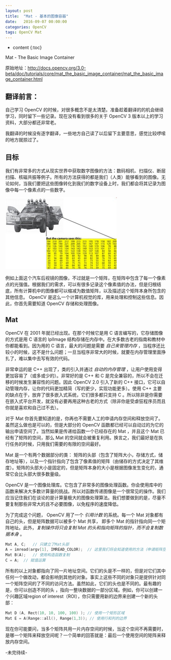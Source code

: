 ```yaml
---
layout: post
title:  "Mat - 基本的图像容器"
date:   2016-09-07 00:00:00
categories: OpenCV
tags: OpenCV Mat
---
```


* content
{:toc}

Mat - The Basic Image Container

原始地址：<http://docs.opencv.org/3.0-beta/doc/tutorials/core/mat_the_basic_image_container/mat_the_basic_image_container.html>

## 翻译前言：

自己学习 OpenCV 的时候，对很多概念不是太清楚。准备趁着翻译的的机会继续学习，同时留下一些记录。现在没有看到很多的关于 OpenCV 3 版本以上的学习资料，大部分都还非常老。

我翻译的时候没有逐字翻译，一些地方自己读了以后留下主要意思，感觉比较啰嗦的地方就掠过了。




## 目标

我们有非常多的方式从现实世界中获取数字图像的方法：数码相机、扫描仪、断层扫描、核磁共振等例子。所有的方法获得的都是我们（人类）能够看到的图像。无论如何，当我们要把这些图像转化到我们的数字设备上时，我们都会将其记录为图像中每一个像素点的一些数字。

![A matrix of the mirror of a car](/images/OpenCV/MatBasicImageForComputer.jpg)

例如上面这个汽车后视镜的图像，不过就是一个矩阵，在矩阵中包含了每一个像素点的光强值。根据我们的需求，可以有很多记录这个像素值的办法，但是归根结底，所有计算机中的图像都可以缩减为数值矩阵，以及描述这个矩阵本身所包含的其他信息。 OpenCV 是这么一个计算机视觉的库，用来处理和控制这些信息。因此，你首先需要知道 OpenCV 存储和处理图像。

## Mat

OpenCV 在 2001 年就已经出现。在那个时候它是用 C 语言编写的，它存储图像的方式是用 C 语言的 IplImage 结构存储在内存中。在大多数古老的指南和教材中你都能看到。因为用的 C 语言，最大的问题是需要 *自己来管理内存* ，当程序还比较小的时候，这不是什么问题；一旦当程序非常大的时候，就要在内存管理里面挣扎了，难以集中去写有效的代码。

非常幸运的是 C++ 出现了，类的引入并通过 *自动的内存管理* ，让用户使用变得更加容易了（或多或少的）。非常好的是 C++ 和 C 是完全兼容的，所以不会在迁移的时候发生兼容性的问题。因此 OpenCV 2.0 引入了新的 C++ 接口，它可以自动管理内存，让你的代码更加精简（写的更少，实现功能更多）。使用 C++ 主要的缺点在于，放弃了很多嵌入式系统，它们很多都只支持 C 。所以除非是你需要在嵌入式平台开发，就没有必要再用这种古老的方式（除非你是受虐狂程序员而且你就是喜欢和自己过不去）。

对于 Mat 你首先要知道的是，你再也不需要人工的申请内存空间和释放空间了。虽然这么做也是可以的，但是大部分的 OpenCV 函数都已经可以自动过的为它的输出申请空间了。当然如果是传递给函数一个已经存在的 Mat ，并且这个 Mat 已经有了矩阵的空间，那么 Mat 的空间就会被重复利用。换言之，我们最好是在执行任务的时候，只用我们需要的有限的空间最好。

Mat 是一个有两个数据部分的类： 矩阵的头部（包含了矩阵大小，存储方式，储存地址等），以及一个指针指向了包含了像素值的矩阵（由储存的方式决定了其维度）。矩阵的头部大小是固定的，但是矩阵本身的大小是根据图像发生变化的，通常它会比头部大很多数量级。

OpenCV 是一个图像处理库。它包含了非常多的图像处理函数。你会使用库中的函数来解决大多数计算量的挑战。所以对函数传递图像是一个很常见的操作。我们应当记住我们在谈论的是计算量极大的图像处理算法。我们想要做到的是，尽量不要复制那些非常大的且不必要图像，以免程序的速度降低。

为了完成这个问题， OpenCV 用了一个 *引用计数* 的系统。每一个 Mat 对象都有自己的头，但是矩阵数据可以被多个 Mat 共享， 即多个 Mat 的指针指向同一个矩阵地址。此外，*复制操作将只会复制 Mat 的头和指向矩阵的指针，而不会复制数据本身* 。

```cpp
Mat A, C;	// 只建立了Mat头部
A = imread(argv[1], IMREAD_COLOR);	// 这里我们将会知道使用的方法（申请矩阵空间）
Mat B(A);	// 使用构造函数复制
C = A;	// 赋值运算
```

所有的以上对象都指向了同一片地址空间。它们的头是不一样的，但是对它们其中任何一个做改动，都会影响到其他的对象。事实上这些不同的对象只是提供针对同一个矩阵空间的了不同的访问方法。虽然如此，它们的头也是不同的。最有趣的是，你可以创造不同的头
，指向一整块数据的一部分区域。例如，你可以创建一个兴趣区域region of interest（ROI），你只需要用新的边界来创建一个新的头部：

```cpp
Mat D (A, Rect(10, 10, 100, 100) ); // 使用一个矩形区域
Mat E = A(Range::all(), Range(1,3)); // 使用行和列的边界
```

现在你可能要问，当多个矩阵共用一片内存空间的时候，当这个空间不再需要时，是哪一个矩阵来释放空间呢？一个简单的回答就是：最后一个使用空间的矩阵来释放内存空间。

 -未完待续-
